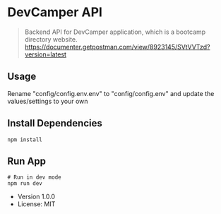 # DevCamper API

> Backend API for DevCamper application, which is a bootcamp directory website.
https://documenter.getpostman.com/view/8923145/SVtVVTzd?version=latest


## Usage

Rename "config/config.env.env" to "config/config.env" and update the values/settings to your own

## Install Dependencies
```
npm install
```

## Run App
```
# Run in dev mode
npm run dev
```

- Version 1.0.0
- License: MIT
